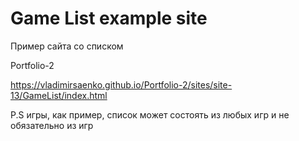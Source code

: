 # Game List example site
 
Пример сайта со списком 

Portfolio-2

https://vladimirsaenko.github.io/Portfolio-2/sites/site-13/GameList/index.html

P.S игры, как пример, список может состоять из любых игр и не обязательно из игр
